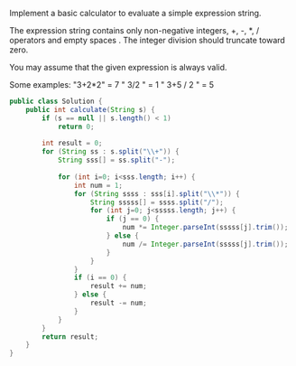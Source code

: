 Implement a basic calculator to evaluate a simple expression string.

The expression string contains only non-negative integers, +, -, *, / operators and empty spaces . The integer division should truncate toward zero.

You may assume that the given expression is always valid.

Some examples:
"3+2*2" = 7
" 3/2 " = 1
" 3+5 / 2 " = 5
```java
public class Solution {
    public int calculate(String s) {
        if (s == null || s.length() < 1)
            return 0;
        
        int result = 0;
        for (String ss : s.split("\\+")) {
            String sss[] = ss.split("-");
            
            for (int i=0; i<sss.length; i++) {
                int num = 1;
                for (String ssss : sss[i].split("\\*")) {
                    String sssss[] = ssss.split("/");
                    for (int j=0; j<sssss.length; j++) {
                        if (j == 0) {
                            num *= Integer.parseInt(sssss[j].trim());
                        } else {
                            num /= Integer.parseInt(sssss[j].trim());
                        }
                    }
                }
                if (i == 0) {
                    result += num;
                } else {
                    result -= num;
                }
            }
        }
        return result;
    }
}
```

